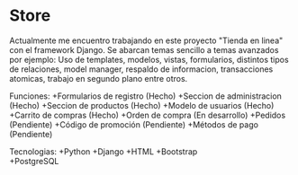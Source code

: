 # Store
Actualmente me encuentro trabajando en este proyecto "Tienda en linea" con el framework Django.
Se abarcan temas sencillo a temas avanzados por ejemplo:
Uso de templates, modelos, vistas, formularios, distintos tipos de relaciones, model manager, respaldo de informacion, transacciones atomicas, trabajo en segundo plano entre otros.

Funciones: 
+Formularios de registro (Hecho)
+Seccion de administracion (Hecho)
+Seccion de productos (Hecho)
+Modelo de usuarios (Hecho)
+Carrito de compras (Hecho)
+Orden de compra (En desarrollo)
+Pedidos (Pendiente)
+Código de promoción (Pendiente)
+Métodos de pago (Pendiente)

Tecnologias:
+Python
+Django
+HTML
+Bootstrap  
+PostgreSQL

